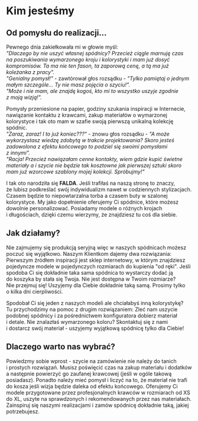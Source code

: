 # Kim jesteśmy
## Od pomysłu do&nbsp;realizacji&hellip;
Pewnego dnia zakiełkowała mi w&nbsp;głowie myśl:  
*"Dlaczego by nie uszyć własnej spódnicy? Przecież ciągle marnuję czas na&nbsp;poszukiwania wymarzonego kroju i&nbsp;kolorystyki i&nbsp;mam już dosyć kompromisów. Ta ma nie&nbsp;ten fason, ta zaporową cenę, a tą ma już koleżanka z&nbsp;pracy".*  
*"Genialny pomysł!"* - zawtórował głos rozsądku - *"Tylko pamiętaj o&nbsp;jednym małym szczególe... Ty&nbsp;nie&nbsp;masz pojęcia o&nbsp;szyciu!".*  
*"Może&nbsp;i nie&nbsp;mam, ale znajdę kogoś, kto mi to&nbsp;wszystko uszyje zgodnie z&nbsp;moją wizją!".*

Pomysły przeniesione na&nbsp;papier, godziny szukania inspiracji w&nbsp;Internecie, nawiązanie kontaktu z&nbsp;krawcami, zakup materiałów o&nbsp;wymarzonej kolorystyce i&nbsp;tak oto mam w&nbsp;szafie swoją pierwszą unikalną kolekcję spódnic.  
*"Zaraz, zaraz! I to już koniec???"* - znowu głos rozsądku - *"A może wykorzystasz wiedzę zdobytą w&nbsp;trakcie projektowania? Skoro jesteś zadowolona z&nbsp;efektu końcowego to podziel się swoimi pomysłami z&nbsp;innymi".*  
*"Racja! Przecież nawiązałam cenne kontakty, wiem gdzie kupić świetne materiały a i szycie nie&nbsp;będzie tak kosztowne jak pierwszej sztuki skoro mam już wzorcowe szablony mojej kolekcji. Spróbujmy!"*

I tak oto narodziła się **FALDA**. Jeśli trafiłaś na&nbsp;naszą stronę to znaczy, że&nbsp;lubisz podkreślać swój indywidualizm nawet w&nbsp;codziennych stylizacjach. Czasem będzie to niepowtarzalna torba a&nbsp;czasem buty w&nbsp;szalonej kolorystyce. My jako dopełnienie oferujemy Ci spódnice, które możesz dowolnie personalizować. Posiadamy modele o&nbsp;różnych krojach i&nbsp;długościach, dzięki czemu wierzymy, że&nbsp;znajdziesz tu coś dla&nbsp;siebie.

## Jak działamy?
Nie&nbsp;zajmujemy się produkcją seryjną więc w&nbsp;naszych spódnicach możesz poczuć się wyjątkowo. Naszym Klientkom dajemy dwa rozwiązania: Pierwszym źródłem inspiracji jest sklep internetowy, w&nbsp;którym znajdziesz pojedyncze modele w&nbsp;pojedynczych rozmiarach do&nbsp;kupienia "od&nbsp;ręki". Jeśli spodoba Ci się dokładnie taka sama spódnica to wystarczy dodać ją do&nbsp;koszyka by&nbsp;stała się Twoja. Nie&nbsp;jest dostępna w&nbsp;Twoim rozmiarze? Nie&nbsp;przejmuj się! Uszyjemy dla&nbsp;Ciebie dokładnie taką samą. Prosimy tylko o&nbsp;kilka dni cierpliwości.

Spodobał Ci się jeden z&nbsp;naszych modeli ale chciałabyś inną kolorystykę? Tu&nbsp;przychodzimy na&nbsp;pomoc z&nbsp;drugim rozwiązaniem: Zleć nam uszycie podobnej spódnicy i&nbsp;za&nbsp;pośrednictwem konfiguratora dobierz materiał i&nbsp;detale. Nie&nbsp;znalazłaś wymarzonego koloru? Skontaktuj się z&nbsp;nami i&nbsp;dostarcz swój materiał - uszyjemy wyjątkową spódnicę tylko dla&nbsp;Ciebie!

## Dlaczego warto nas wybrać?
Powiedzmy sobie wprost - szycie na&nbsp;zamówienie nie&nbsp;należy do&nbsp;tanich i&nbsp;prostych rozwiązań. Musisz poświęcić czas na&nbsp;zakup materiału i&nbsp;dodatków a&nbsp;następnie powierzyć go zaufanej krawcowej (jeśli w&nbsp;ogóle takową posiadasz). Ponadto należy mieć pomysł i&nbsp;liczyć na&nbsp;to, że&nbsp;materiał nie&nbsp;trafi do&nbsp;kosza jeśli wizja będzie daleka od&nbsp;efektu końcowego. Oferujemy Ci modele przygotowane przez&nbsp;profesjonalnych krawców w&nbsp;rozmiarach od&nbsp;XS do&nbsp;XL, uszyte na&nbsp;sprawdzonych i&nbsp;rekomendowanych przez nas materiałach. Zainspiruj się naszymi realizacjami i&nbsp;zamów spódnicę dokładnie taką, jakiej potrzebujesz.

